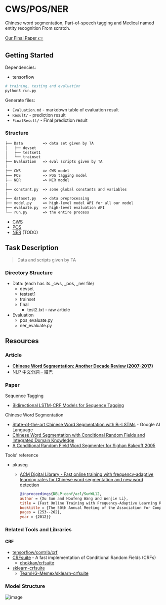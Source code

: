 # CWS/POS/NER

Chinese word segmentation, Part-of-speech tagging and Medical named entity recognition From scratch.

[Our Final Paper 👉](https://github.com/pku-nlp-forfun/CWS_POS_NER/blob/master/Report/main.pdf)

## Getting Started

Dependencies:

- tensorflow

```sh
# training, testing and evaluation
python3 run.py
```

Generate files:

- `Evaluation.md` - markdown table of evaluation result
- `Result/` - prediction result
- `FinalResult/` - Final prediction result

### Structure

```txt
├── Data         => data set given by TA
│   ├── devset
│   ├── testset1
│   └── trainset
├── Evaluation   => eval scripts given by TA
|
├── CWS          => CWS model
├── POS          => POS tagging model
├── NER          => NER model
|
├── constant.py  => some global constants and variables
|
├── dataset.py   => data preprocessing
├── model.py     => high-level model API for all our model
├── evaluate.py  => high-level evaluation API
└── run.py       => the entire process
```

- [CWS](CWS)
- [POS](POS)
- [NER](NER) (TODO)

## Task Description

> Data and scripts given by TA

### Directory Structure

- Data: (each has its \_cws, \_pos, \_ner file)
  - devset
  - testset1
  - trainset
  - final
    - test2.txt - raw article
- Evaluation
  - pos_evaluate.py
  - ner_evaluate.py

## Resources

### Article

- [**Chinese Word Segmentation: Another Decade Review (2007-2017)**](https://arxiv.org/pdf/1901.06079.pdf)
- [NLP 中文分詞 – 結巴](https://allenlu2007.wordpress.com/2018/06/16/nlp-%E4%B8%AD%E6%96%87%E8%A9%9E%E5%B5%8C%E5%85%A5-%E6%96%B7%E8%A9%9E%EF%BC%8F%E5%88%86%E8%A9%9E/)

### Paper

Sequence Tagging

- [Bidirectional LSTM-CRF Models for Sequence Tagging](https://arxiv.org/abs/1508.01991)

Chinese Word Segmentation

- [State-of-the-art Chinese Word Segmentation with Bi-LSTMs](https://arxiv.org/abs/1808.06511) - Google AI Language
- [Chinese Word Segmentation with Conditional Random Fields and Integrated Domain Knowledge](https://people.cs.umass.edu/~mccallum/papers/chineseseg.pdf)
- [A Conditional Random Field Word Segmenter for Sighan Bakeoff 2005](https://nlp.stanford.edu/pubs/sighan2005.pdf)

Tools' reference

- pkuseg

  - [ACM Digital Library - Fast online training with frequency-adaptive learning rates for Chinese word segmentation and new word detection](https://dl.acm.org/citation.cfm?id=2390560)

    ```bibtex
    @inproceedings{DBLP:conf/acl/SunWL12,
    author = {Xu Sun and Houfeng Wang and Wenjie Li},
    title = {Fast Online Training with Frequency-Adaptive Learning Rates for Chinese Word Segmentation and New Word Detection},
    booktitle = {The 50th Annual Meeting of the Association for Computational Linguistics, Proceedings of the Conference, July 8-14, 2012, Jeju Island, Korea- Volume 1: Long Papers},
    pages = {253--262},
    year = {2012}}
    ```

### Related Tools and Libraries

#### CRF

- [tensorflow/contrib/crf](https://github.com/tensorflow/tensorflow/tree/master/tensorflow/contrib/crf)
- [CRFsuite](http://www.chokkan.org/software/crfsuite/) - A fast implementation of Conditional Random Fields (CRFs)
  - [chokkan/crfsuite](https://github.com/chokkan/crfsuite)
- [sklearn-crfsuite](https://sklearn-crfsuite.readthedocs.io/en/latest/)
  - [TeamHG-Memex/sklearn-crfsuite](https://github.com/TeamHG-Memex/sklearn-crfsuite)

### Model Structure

![image](https://cdn.nlark.com/yuque/0/2019/png/104214/1559369780794-69fd076c-8f3b-4895-ac7f-5533aff25df2.png)

